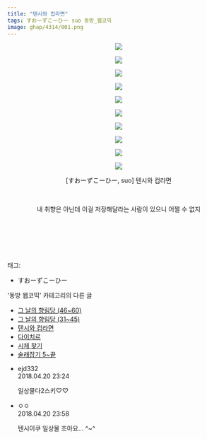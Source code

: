```yaml
---
title: "텐시와 컵라면"
tags: すおーずこーひー suo 동방_웹코믹
image: ghap/4314/001.png
---
```

<div class="article">
<p style="text-align: center; clear: none; float: none;"><img src="{{ site.nasurl }}/ghap/4314/001.png"/></p>
<p style="text-align: center; clear: none; float: none;"><img src="{{ site.nasurl }}/ghap/4314/002.png"/></p>
<p style="text-align: center; clear: none; float: none;"><img src="{{ site.nasurl }}/ghap/4314/003.png"/></p>
<p style="text-align: center; clear: none; float: none;"><img src="{{ site.nasurl }}/ghap/4314/004.png"/></p>
<p style="text-align: center; clear: none; float: none;"><img src="{{ site.nasurl }}/ghap/4314/005.png"/></p>
<p style="text-align: center; clear: none; float: none;"><img src="{{ site.nasurl }}/ghap/4314/006.png"/></p>
<p style="text-align: center; clear: none; float: none;"><img src="{{ site.nasurl }}/ghap/4314/007.png"/></p>
<p style="text-align: center; clear: none; float: none;"><img src="{{ site.nasurl }}/ghap/4314/008.png"/></p>
<p style="text-align: center; clear: none; float: none;"><img src="{{ site.nasurl }}/ghap/4314/009.png"/></p>
<p style="text-align: center; clear: none; float: none;"><img src="{{ site.nasurl }}/ghap/4314/010.png"/></p>
<p style="text-align: center; clear: none; float: none;">[すおーずこーひー, suo] 텐시와 컵라면</p>
<p style="text-align: center; clear: none; float: none;"><br/></p>
<p style="text-align: center; clear: none; float: none;">내 취향은 아닌데 이걸 저장해달라는 사람이 있으니 어쩔 수 없지</p>
<p style="text-align: center; clear: none; float: none;"><br/></p>
<p style="text-align: center; clear: none; float: none;"><br/></p>
<p><br/></p>
</div><div class="tagTrail">
<p>태그: </p>
<ul>
<li>すおーずこーひー</li>
</ul>
</div><div class="another">
<p>'동방 웹코믹' 카테고리의 다른 글</p>
<ul>
<li><a href="/2018-04-20-ghap_4316">그 날의 향림당 (46~60)</a></li>
<li><a href="/2018-04-20-ghap_4315">그 날의 향림당 (31~45)</a></li>
<li><a href="/2018-04-20-ghap_4314">텐시와 컵라면</a></li>
<li><a href="/2018-04-20-ghap_4313">다이치르</a></li>
<li><a href="/2018-04-20-ghap_4309">시체 찾기</a></li>
<li><a href="/2018-04-18-ghap_4305">술래잡기 5~끝</a></li>
</ul>
</div><div class="cb_module cb_fluid">
<div class="cb_wrt cb_profile">
<div class="comment">
<ul>
<li class="cb_thumb_off" id="comment15242393">
<div class="cb_comment_area">
<div class="cb_info_area">
<div class="cb_section">
<span class="cb_nick_name">ejd332</span>
</div>
<div class="cb_section">
<span class="cb_date">2018.04.20 23:24 </span>
</div>
</div>
<div class="cb_dsc_comment">
<p class="cb_dsc">
											일상물다2스키♡♡
										</p>
</div>
</div></li>
<li class="cb_thumb_off" id="comment15242420">
<div class="cb_comment_area">
<div class="cb_info_area">
<div class="cb_section">
<span class="cb_nick_name">ㅇㅇ</span>
</div>
<div class="cb_section">
<span class="cb_date">2018.04.20 23:58 </span>
</div>
</div>
<div class="cb_dsc_comment">
<p class="cb_dsc">
											텐시이쿠 일상물 조아요... ^~^
										</p>
</div>
</div></li>
</ul>
</div>
</div><!-- commentList close -->
</div>